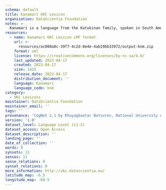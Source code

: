 ```yaml
---
schema: default
title: Kanamarí UKC Lexicon
organization: DataScientia Foundation
notes: >-
  Kanamarí is a language from the Katukinan family, spoken in South America. The UKC Lexicon of Kanamarí is represented as a lexico-semantic network. It consists of words, word senses, synsets, as well as sense-level and synset-level relationships.
resources:
  - name: Kanamarí UKC Lexicon LMF format
    url: >-
      resources/ac080a8c-39f7-4c2d-8e4e-4ab19bb33972/output-knm.zip
    format: xml
    license: https://creativecommons.org/licenses/by-nc-sa/4.0/
    last_updated: 2023-04-17
    created: 2023-04-17
    size: 1425
    release_date: 2023-04-17
    distribution_document: ''
    language: Kanamarí
    language_code: knm
category:
  - UKC Lexicons
maintainer: DataScientia Foundation
maintainer_email: ''
tags: ''
provenance: 'CogNet 2.1 by Khuyagbaatar Batsuren, National University of Mongolia (http://cognet.ukc.disi.unitn.it); Native Languages of the Americas 2021.11. by Laura Redish and Orrin Lewis (http://www.native-languages.org); Princeton WordNet 2.1 by Princeton University (https://wordnet.princeton.edu)'
version: '1.0'
dataset_level: Language Level (L1-2)
dataset_access: Open Access
dataset_description: ''
landing_page: ''
date_of_collection: ''
words: 8
synsets: 11
senses: 11
sense_relations: 0
synset_relations: 0
more_information: http://ukc.datascientia.eu/
latitude_map: -6.5
longitude_map: -68.5
---
```

